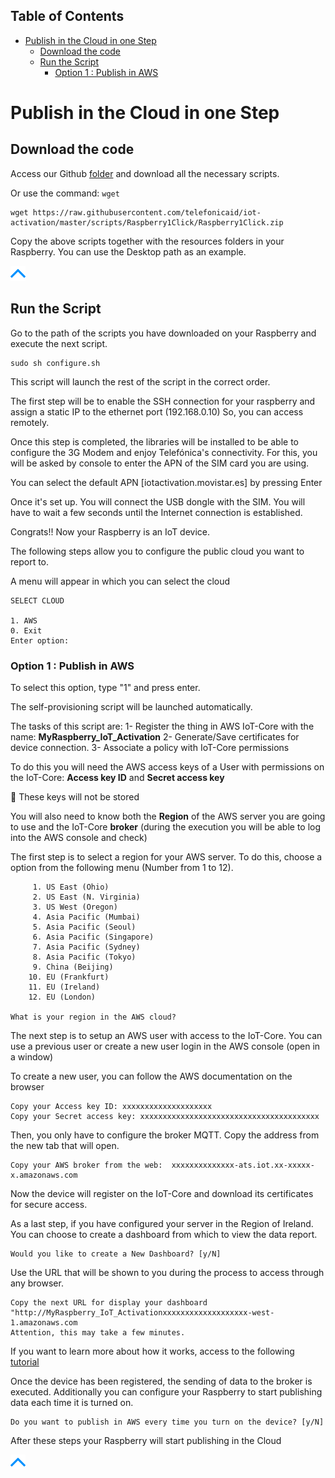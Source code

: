 ## Table of Contents
- [Publish in the Cloud in one Step](#publish-in-the-cloud-in-one-step)
  * [Download the code](#download-the-code)
  * [Run the Script](#run-the-script)
    - [Option 1 : Publish in AWS](#option-1--publish-in-aws)

# Publish in the Cloud in one Step

## Download the code

Access our Github [folder](https://github.com/telefonicaid/iot-activation/tree/master/scripts/Raspberry1Click) 
and download all the necessary scripts.

Or use the command: `wget`

```
wget https://raw.githubusercontent.com/telefonicaid/iot-activation/master/scripts/Raspberry1Click/Raspberry1Click.zip
```

Copy the above scripts together with the resources folders in your Raspberry.
You can use the Desktop path as an example.

[![pic](pictures/utils/arrow_up.png)](#table-of-contents)


## Run the Script

Go to the path of the scripts you have downloaded on your Raspberry and execute the next script.

```
sudo sh configure.sh
```
This script will launch the rest of the script in the correct order.

The first step will be to enable the SSH connection for your raspberry and assign a static IP to the ethernet port (192.168.0.10)
So, you can access remotely.

Once this step is completed, the libraries will be installed to be able to configure the 3G Modem and enjoy Telefónica's connectivity.
For this, you will be asked by console to enter the APN of the SIM card you are using.

You can select the default APN [iotactivation.movistar.es] by pressing Enter

Once it's set up. You will connect the USB dongle with the SIM. You will have to wait a few seconds until 
the Internet connection is established.

Congrats!! Now your Raspberry is an IoT device.

The following steps allow you to configure the public cloud you want to report to.

A menu will appear in which you can select the cloud

```
SELECT CLOUD

1. AWS
0. Exit
Enter option:
```

### Option 1 : Publish in AWS

To select this option, type "1" and press enter.

The self-provisioning script will be launched automatically.

The tasks of this script are:
1- Register the thing in AWS IoT-Core with the name: **MyRaspberry_IoT_Activation**
2- Generate/Save certificates for device connection.
3- Associate a policy with IoT-Core permissions

To do this you will need the AWS access keys of a User with permissions on the IoT-Core:
**Access key ID** and **Secret access key**

&#x1F4CD;
These keys will not be stored

You will also need to know both the **Region** of the AWS server you are going to use and the IoT-Core **broker** 
(during the execution you will be able to log into the AWS console and check)

The first step is to select a region for your AWS server. To do this, choose a option from the following menu (Number from 1 to 12).

```
     1. US East (Ohio)
     2. US East (N. Virginia)
     3. US West (Oregon)
     4. Asia Pacific (Mumbai)
     5. Asia Pacific (Seoul)
     6. Asia Pacific (Singapore)
     7. Asia Pacific (Sydney)
     8. Asia Pacific (Tokyo)
     9. China (Beijing)
    10. EU (Frankfurt)
    11. EU (Ireland)
    12. EU (London)

What is your region in the AWS cloud?
```

The next step is to setup an AWS user with access to the IoT-Core.
You can use a previous user or create a new user login in the AWS console (open in a window)

To create a new user, you can follow the AWS documentation on the browser

```
Copy your Access key ID: xxxxxxxxxxxxxxxxxxxx
Copy your Secret access key: xxxxxxxxxxxxxxxxxxxxxxxxxxxxxxxxxxxxxxxx
```

Then, you only have to configure the broker MQTT.
Copy the address from the new tab that will open.

```
Copy your AWS broker from the web:  xxxxxxxxxxxxxx-ats.iot.xx-xxxxx-x.amazonaws.com
```

Now the device will register on the IoT-Core and download its certificates for secure access.


As a last step, if you have configured your server in the Region of Ireland. 
You can choose to create a dashboard from which to view the data report.

```
Would you like to create a New Dashboard? [y/N]
```

Use the URL that will be shown to you during the process to access through any browser.

```
Copy the next URL for display your dashboard
"http://MyRaspberry_IoT_Activationxxxxxxxxxxxxxxxxxxx-west-1.amazonaws.com
Attention, this may take a few minutes.
```

If you want to learn more about how it works, access to the following [tutorial](AWS_dashboard.md)

Once the device has been registered, the sending of data to the broker is executed.
Additionally you can configure your Raspberry to start publishing data each time it is turned on.

```
Do you want to publish in AWS every time you turn on the device? [y/N] 
```

After these steps your Raspberry will start publishing in the Cloud

[![pic](pictures/utils/arrow_up.png)](#table-of-contents)

